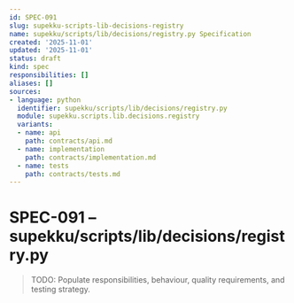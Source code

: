 ```yaml
---
id: SPEC-091
slug: supekku-scripts-lib-decisions-registry
name: supekku/scripts/lib/decisions/registry.py Specification
created: '2025-11-01'
updated: '2025-11-01'
status: draft
kind: spec
responsibilities: []
aliases: []
sources:
- language: python
  identifier: supekku/scripts/lib/decisions/registry.py
  module: supekku.scripts.lib.decisions.registry
  variants:
  - name: api
    path: contracts/api.md
  - name: implementation
    path: contracts/implementation.md
  - name: tests
    path: contracts/tests.md
---
```


# SPEC-091 – supekku/scripts/lib/decisions/registry.py

> TODO: Populate responsibilities, behaviour, quality requirements, and testing strategy.
